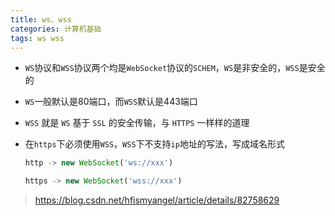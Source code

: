 ```yaml
---
title: ws、wss
categories: 计算机基础
tags: ws wss
---
```


- `WS`协议和`WSS`协议两个均是`WebSocket`协议的`SCHEM`，`WS`是非安全的，`WSS`是安全的

- `WS`一般默认是80端口，而`WSS`默认是443端口

- `WSS` 就是 `WS` 基于 `SSL` 的安全传输，与 `HTTPS` 一样样的道理

- 在`https`下必须使用`WSS`，`WSS`下不支持`ip`地址的写法，写成域名形式

  ```js
  http -> new WebSocket('ws://xxx')
  
  https -> new WebSocket('wss://xxx')
  ```

> https://blog.csdn.net/hfismyangel/article/details/82758629


